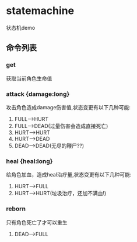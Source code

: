 # statemachine
状态机demo

## 命令列表
### get 
获取当前角色生命值

### attack {damage:long}
攻击角色造成damage伤害值,状态变更有以下几种可能:
1. FULL-->HURT
2. FULL-->DEAD(过量伤害会造成直接死亡)
3. HURT-->HURT
4. HURT-->DEAD
5. DEAD-->DEAD(无尽的鞭尸??)

### heal {heal:long}
给角色加血，造成heal治疗量,状态变更有以下几种可能:
1. HURT-->FULL
2. HURT-->HURT(垃圾治疗，还加不满血!)

### reborn 
只有角色死亡了才可以重生
1. DEAD-->FULL
